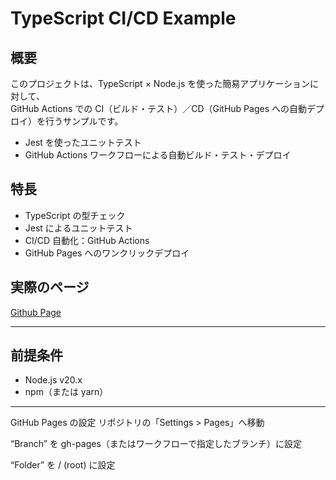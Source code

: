 # TypeScript CI/CD Example


## 概要
このプロジェクトは、TypeScript × Node.js を使った簡易アプリケーションに対して、  
GitHub Actions での CI（ビルド・テスト）／CD（GitHub Pages への自動デプロイ）を行うサンプルです。  
- Jest を使ったユニットテスト  
- GitHub Actions ワークフローによる自動ビルド・テスト・デプロイ  

## 特長
- TypeScript の型チェック  
- Jest によるユニットテスト  
- CI/CD 自動化：GitHub Actions  
- GitHub Pages へのワンクリックデプロイ  

## 実際のページ
[Github Page](https://skyhelper321.github.io/AutoDeploySite/)

---

## 前提条件
- Node.js v20.x
- npm（または yarn）

---



GitHub Pages の設定
リポジトリの「Settings > Pages」へ移動

“Branch” を gh-pages（またはワークフローで指定したブランチ）に設定

“Folder” を / (root) に設定

